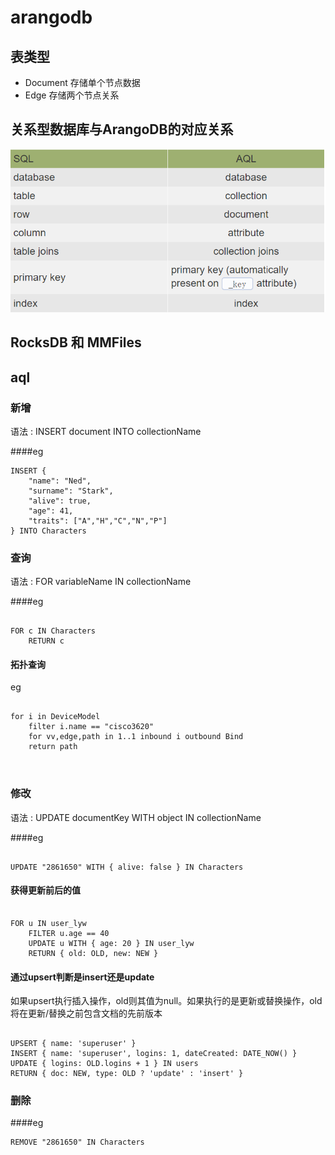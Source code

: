 # arangodb
## 表类型
- Document 存储单个节点数据
- Edge 存储两个节点关系 

## 关系型数据库与ArangoDB的对应关系

![binaryTree](../image/微信图片_20200904100116.png)

## RocksDB 和 MMFiles



## aql

### 新增
语法 : INSERT document INTO collectionName

####eg
````
INSERT {
    "name": "Ned",
    "surname": "Stark",
    "alive": true,
    "age": 41,
    "traits": ["A","H","C","N","P"]
} INTO Characters

````

### 查询

语法 : FOR variableName IN collectionName

####eg

````

FOR c IN Characters
    RETURN c

````

#### 拓扑查询

eg

````

for i in DeviceModel
    filter i.name == "cisco3620"
    for vv,edge,path in 1..1 inbound i outbound Bind 
    return path
    
    

````



### 修改

语法 : UPDATE documentKey WITH object IN collectionName

####eg

````

UPDATE "2861650" WITH { alive: false } IN Characters

````

#### 获得更新前后的值

````

FOR u IN user_lyw
    FILTER u.age == 40
    UPDATE u WITH { age: 20 } IN user_lyw
    RETURN { old: OLD, new: NEW }

````

#### 通过upsert判断是insert还是update

如果upsert执行插入操作，old则其值为null。如果执行的是更新或替换操作，old将在更新/替换之前包含文档的先前版本

````

UPSERT { name: 'superuser' } 
INSERT { name: 'superuser', logins: 1, dateCreated: DATE_NOW() } 
UPDATE { logins: OLD.logins + 1 } IN users
RETURN { doc: NEW, type: OLD ? 'update' : 'insert' }

````

### 删除

####eg

````
REMOVE "2861650" IN Characters
````





